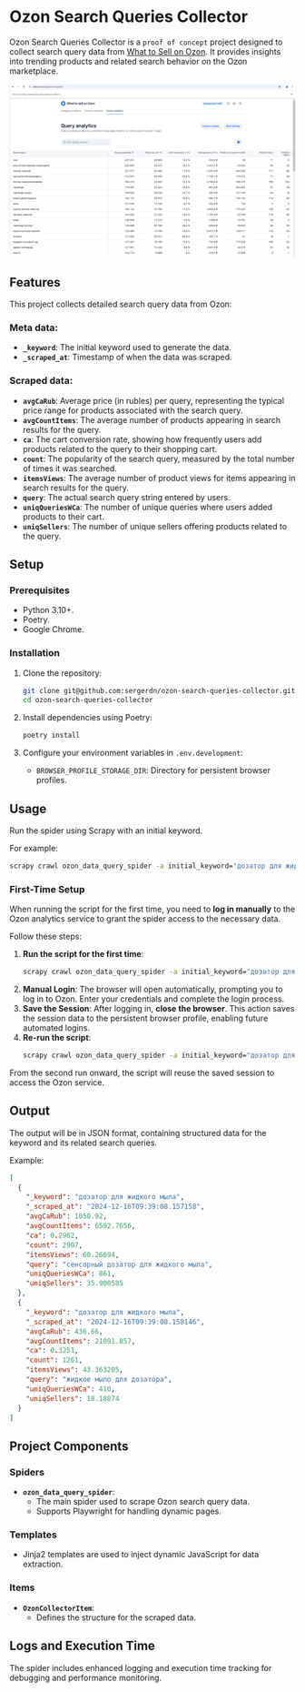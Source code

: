 # Ozon Search Queries Collector

Ozon Search Queries Collector is a `proof of concept` project designed to collect search query
data from [What to Sell on Ozon](https://data.ozon.ru/app/search-queries). It provides insights into trending products
and related search behavior on the Ozon marketplace.

![What to Sell on Ozon](./docs/images/data_ozon_ru_search_queries.png "What to Sell on Ozon")

## **Features**

This project collects detailed search query data from Ozon:

### Meta data:

- **`_keyword`**: The initial keyword used to generate the data.
- **`_scraped_at`**: Timestamp of when the data was scraped.

### Scraped data:

- **`avgCaRub`**: Average price (in rubles) per query, representing the typical price range for products
  associated with the search query.
- **`avgCountItems`**: The average number of products appearing in search results for the query.
- **`ca`**: The cart conversion rate, showing how frequently users add products related to the query to their shopping
  cart.
- **`count`**: The popularity of the search query, measured by the total number of times it was searched.
- **`itemsViews`**: The average number of product views for items appearing in search results for the query.
- **`query`**: The actual search query string entered by users.
- **`uniqQueriesWCa`**: The number of unique queries where users added products to their cart.
- **`uniqSellers`**: The number of unique sellers offering products related to the query.

## **Setup**

### **Prerequisites**

- Python 3.10+.
- Poetry.
- Google Chrome.

### **Installation**

1. Clone the repository:
   ```bash
   git clone git@github.com:sergerdn/ozon-search-queries-collector.git
   cd ozon-search-queries-collector
   ```
2. Install dependencies using Poetry:
   ```bash
   poetry install
   ```

3. Configure your environment variables in `.env.development`:
    - `BROWSER_PROFILE_STORAGE_DIR`: Directory for persistent browser profiles.

## **Usage**

Run the spider using Scrapy with an initial keyword.

For example:

```bash
scrapy crawl ozon_data_query_spider -a initial_keyword="дозатор для жидкого мыла" -o items.json
```

### **First-Time Setup**

When running the script for the first time, you need to **log in manually** to the Ozon analytics service to grant the
spider access to the necessary data.

Follow these steps:

1. **Run the script for the first time**:
   ```bash
   scrapy crawl ozon_data_query_spider -a initial_keyword="дозатор для жидкого мыла"
   ```
2. **Manual Login**: The browser will open automatically, prompting you to log in to Ozon. Enter your credentials and
   complete the login process.
3. **Save the Session**: After logging in, **close the browser**. This action saves the session data to the persistent
   browser profile, enabling future automated logins.
4. **Re-run the script**:
   ```bash
   scrapy crawl ozon_data_query_spider -a initial_keyword="дозатор для жидкого мыла"
   ```

From the second run onward, the script will reuse the saved session to access the Ozon service.

## **Output**

The output will be in JSON format, containing structured data for the keyword and its related search queries.

Example:

```json
[
  {
    "_keyword": "дозатор для жидкого мыла",
    "_scraped_at": "2024-12-16T09:39:08.157158",
    "avgCaRub": 1050.92,
    "avgCountItems": 6592.7656,
    "ca": 0.2962,
    "count": 2907,
    "itemsViews": 60.26694,
    "query": "сенсорный дозатор для жидкого мыла",
    "uniqQueriesWCa": 861,
    "uniqSellers": 35.900585
  },
  {
    "_keyword": "дозатор для жидкого мыла",
    "_scraped_at": "2024-12-16T09:39:08.158146",
    "avgCaRub": 436.66,
    "avgCountItems": 21091.857,
    "ca": 0.3251,
    "count": 1261,
    "itemsViews": 43.363205,
    "query": "жидкое мыло для дозатора",
    "uniqQueriesWCa": 410,
    "uniqSellers": 18.18874
  }
]
```

## **Project Components**

### **Spiders**

- **`ozon_data_query_spider`**:
    - The main spider used to scrape Ozon search query data.
    - Supports Playwright for handling dynamic pages.

### **Templates**

- Jinja2 templates are used to inject dynamic JavaScript for data extraction.

### **Items**

- **`OzonCollectorItem`**:
    - Defines the structure for the scraped data.

## **Logs and Execution Time**

The spider includes enhanced logging and execution time tracking for debugging and performance monitoring.

